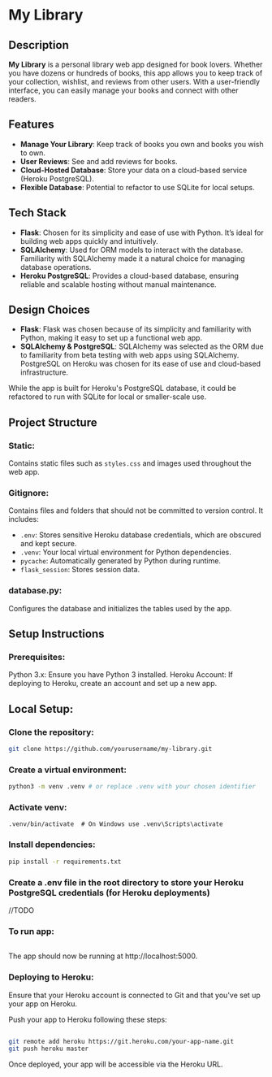 # My Library

## Description

**My Library** is a personal library web app designed for book lovers. Whether you have dozens or hundreds of books, this app allows you to keep track of your collection, wishlist, and reviews from other users. With a user-friendly interface, you can easily manage your books and connect with other readers.

## Features

- **Manage Your Library**: Keep track of books you own and books you wish to own.
- **User Reviews**: See and add reviews for books.
- **Cloud-Hosted Database**: Store your data on a cloud-based service (Heroku PostgreSQL).
- **Flexible Database**: Potential to refactor to use SQLite for local setups.

## Tech Stack

- **Flask**: Chosen for its simplicity and ease of use with Python. It’s ideal for building web apps quickly and intuitively.
- **SQLAlchemy**: Used for ORM models to interact with the database. Familiarity with SQLAlchemy made it a natural choice for managing database operations.
- **Heroku PostgreSQL**: Provides a cloud-based database, ensuring reliable and scalable hosting without manual maintenance.

## Design Choices

- **Flask**: Flask was chosen because of its simplicity and familiarity with Python, making it easy to set up a functional web app.
- **SQLAlchemy & PostgreSQL**: SQLAlchemy was selected as the ORM due to familiarity from beta testing with web apps using SQLAlchemy. PostgreSQL on Heroku was chosen for its ease of use and cloud-based infrastructure.

While the app is built for Heroku's PostgreSQL database, it could be refactored to run with SQLite for local or smaller-scale use.

## Project Structure

### **Static**:
Contains static files such as `styles.css` and images used throughout the web app.

### **Gitignore**:
Contains files and folders that should not be committed to version control. It includes:

- `.env`: Stores sensitive Heroku database credentials, which are obscured and kept secure.
- `.venv`: Your local virtual environment for Python dependencies.
- `pycache`: Automatically generated by Python during runtime.
- `flask_session`: Stores session data.



### **database.py**:
Configures the database and initializes the tables used by the app.

## Setup Instructions

### **Prerequisites**:
Python 3.x: Ensure you have Python 3 installed.
Heroku Account: If deploying to Heroku, create an account and set up a new app.

## Local Setup:

### **Clone the repository**:

```bash
git clone https://github.com/yourusername/my-library.git
```

### **Create a virtual environment**:

```bash
python3 -m venv .venv # or replace .venv with your chosen identifier
```

### **Activate venv**:

```
.venv/bin/activate  # On Windows use .venv\Scripts\activate
```

### **Install dependencies**:

```bash
pip install -r requirements.txt
```


### **Create a .env file in the root directory to store your Heroku PostgreSQL credentials (for Heroku deployments)**

//TODO

### To run app:

```flask run
```
The app should now be running at http://localhost:5000.

### **Deploying to Heroku**:
Ensure that your Heroku account is connected to Git and that you've set up your app on Heroku.

Push your app to Heroku following these steps:

```bash

git remote add heroku https://git.heroku.com/your-app-name.git
git push heroku master
```

Once deployed, your app will be accessible via the Heroku URL.
